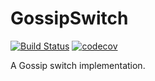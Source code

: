 # GossipSwitch

[![Build Status](https://circleci.com/gh/DSiSc/gossipswitch/tree/master.svg?style=shield)](https://circleci.com/gh/DSiSc/gossipswitch/tree/master)
[![codecov](https://codecov.io/gh/DSiSc/gossipswitch/branch/master/graph/badge.svg)](https://codecov.io/gh/DSiSc/gossipswitch)

A Gossip switch implementation.
